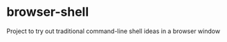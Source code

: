 browser-shell
=============

Project to try out traditional command-line shell ideas in a browser window
